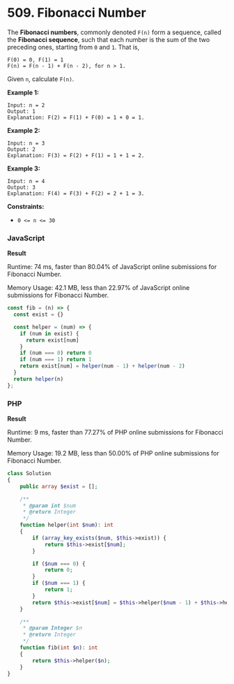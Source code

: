 # 509. Fibonacci Number

The **Fibonacci numbers**, commonly denoted `F(n)` form a sequence, called the **Fibonacci sequence**, such that each number is the sum of the two preceding ones, starting from `0` and `1`. That is,

```
F(0) = 0, F(1) = 1
F(n) = F(n - 1) + F(n - 2), for n > 1.
```

Given `n`, calculate `F(n)`.

**Example 1:**

```
Input: n = 2
Output: 1
Explanation: F(2) = F(1) + F(0) = 1 + 0 = 1.
```

**Example 2:**

```
Input: n = 3
Output: 2
Explanation: F(3) = F(2) + F(1) = 1 + 1 = 2.
```

**Example 3:**

```
Input: n = 4
Output: 3
Explanation: F(4) = F(3) + F(2) = 2 + 1 = 3.
```

**Constraints:**

* `0 <= n <= 30`

### JavaScript

**Result**

Runtime: 74 ms, faster than 80.04% of JavaScript online submissions for Fibonacci Number.

Memory Usage: 42.1 MB, less than 22.97% of JavaScript online submissions for Fibonacci Number.

```javascript
const fib = (n) => {
  const exist = {}

  const helper = (num) => {
    if (num in exist) {
      return exist[num]
    }
    if (num === 0) return 0
    if (num === 1) return 1
    return exist[num] = helper(num - 1) + helper(num - 2)
  }
  return helper(n)
};
```

### PHP

**Result**

Runtime: 9 ms, faster than 77.27% of PHP online submissions for Fibonacci Number.

Memory Usage: 19.2 MB, less than 50.00% of PHP online submissions for Fibonacci Number.

```php
class Solution
{
    public array $exist = [];

    /**
     * @param int $num
     * @return Integer
     */
    function helper(int $num): int
    {
        if (array_key_exists($num, $this->exist)) {
            return $this->exist[$num];
        }

        if ($num === 0) {
            return 0;
        }
        if ($num === 1) {
            return 1;
        }
        return $this->exist[$num] = $this->helper($num - 1) + $this->helper($num - 2);
    }

    /**
     * @param Integer $n
     * @return Integer
     */
    function fib(int $n): int
    {
        return $this->helper($n);
    }
}
```
